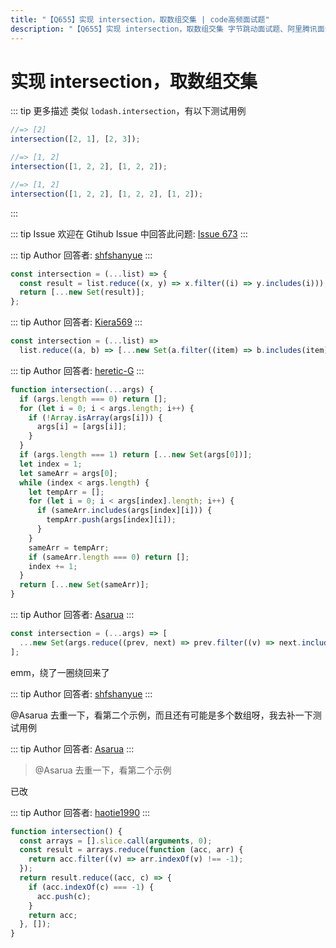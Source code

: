 ```yaml
---
title: "【Q655】实现 intersection，取数组交集 | code高频面试题"
description: "【Q655】实现 intersection，取数组交集 字节跳动面试题、阿里腾讯面试题、美团小米面试题。"
---
```


# 实现 intersection，取数组交集

::: tip 更多描述
类似 `lodash.intersection`，有以下测试用例

```js
//=> [2]
intersection([2, 1], [2, 3]);

//=> [1, 2]
intersection([1, 2, 2], [1, 2, 2]);

//=> [1, 2]
intersection([1, 2, 2], [1, 2, 2], [1, 2]);
```

:::

::: tip Issue
欢迎在 Gtihub Issue 中回答此问题: [Issue 673](https://github.com/shfshanyue/Daily-Question/issues/673)
:::

::: tip Author
回答者: [shfshanyue](https://github.com/shfshanyue)
:::

```js
const intersection = (...list) => {
  const result = list.reduce((x, y) => x.filter((i) => y.includes(i)));
  return [...new Set(result)];
};
```

::: tip Author
回答者: [Kiera569](https://github.com/Kiera569)
:::

```js
const intersection = (...list) =>
  list.reduce((a, b) => [...new Set(a.filter((item) => b.includes(item)))]);
```

::: tip Author
回答者: [heretic-G](https://github.com/heretic-G)
:::

```javascript
function intersection(...args) {
  if (args.length === 0) return [];
  for (let i = 0; i < args.length; i++) {
    if (!Array.isArray(args[i])) {
      args[i] = [args[i]];
    }
  }
  if (args.length === 1) return [...new Set(args[0])];
  let index = 1;
  let sameArr = args[0];
  while (index < args.length) {
    let tempArr = [];
    for (let i = 0; i < args[index].length; i++) {
      if (sameArr.includes(args[index][i])) {
        tempArr.push(args[index][i]);
      }
    }
    sameArr = tempArr;
    if (sameArr.length === 0) return [];
    index += 1;
  }
  return [...new Set(sameArr)];
}
```

::: tip Author
回答者: [Asarua](https://github.com/Asarua)
:::

```javascript
const intersection = (...args) => [
  ...new Set(args.reduce((prev, next) => prev.filter((v) => next.includes(v)))),
];
```

emm，绕了一圈绕回来了

::: tip Author
回答者: [shfshanyue](https://github.com/shfshanyue)
:::

@Asarua 去重一下，看第二个示例，而且还有可能是多个数组呀，我去补一下测试用例

::: tip Author
回答者: [Asarua](https://github.com/Asarua)
:::

> @Asarua 去重一下，看第二个示例

已改

::: tip Author
回答者: [haotie1990](https://github.com/haotie1990)
:::

```js
function intersection() {
  const arrays = [].slice.call(arguments, 0);
  const result = arrays.reduce(function (acc, arr) {
    return acc.filter((v) => arr.indexOf(v) !== -1);
  });
  return result.reduce((acc, c) => {
    if (acc.indexOf(c) === -1) {
      acc.push(c);
    }
    return acc;
  }, []);
}
```
